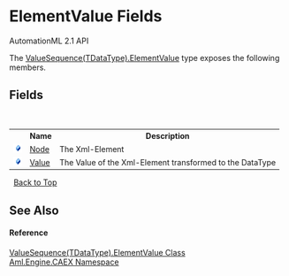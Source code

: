 # ElementValue Fields
AutomationML 2.1 API 

The <a href="T_Aml_Engine_CAEX_ValueSequence_1_ElementValue">ValueSequence(TDataType).ElementValue</a> type exposes the following members.


## Fields
&nbsp;<table><tr><th></th><th>Name</th><th>Description</th></tr><tr><td>![Public field](media/pubfield.gif "Public field")</td><td><a href="F_Aml_Engine_CAEX_ValueSequence_1_ElementValue_Node">Node</a></td><td>
The Xml-Element</td></tr><tr><td>![Public field](media/pubfield.gif "Public field")</td><td><a href="F_Aml_Engine_CAEX_ValueSequence_1_ElementValue_Value">Value</a></td><td>
The Value of the Xml-Element transformed to the DataType</td></tr></table>&nbsp;
<a href="#elementvalue-fields">Back to Top</a>

## See Also


#### Reference
<a href="T_Aml_Engine_CAEX_ValueSequence_1_ElementValue">ValueSequence(TDataType).ElementValue Class</a><br /><a href="N_Aml_Engine_CAEX">Aml.Engine.CAEX Namespace</a><br />